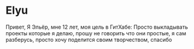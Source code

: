 # Elyu
Привет, Я Эльёр, мне 12 лет, моя цель в ГитХабе: Просто выкладывать проекты которые я делаю, прошу не говорить что они простые, я сам разберусь, просто хочу поделится своим творчеством, спасибо
